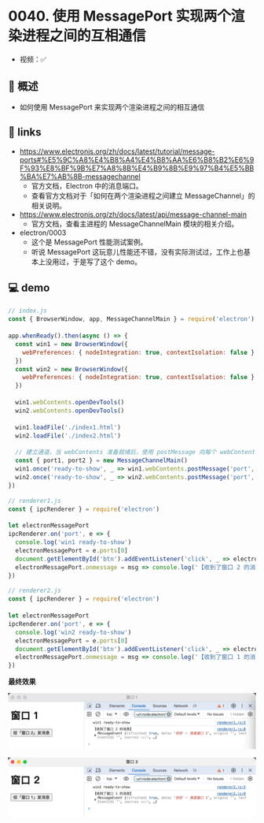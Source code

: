 # 0040. 使用 MessagePort 实现两个渲染进程之间的互相通信

- 视频：✅

## 📝 概述

- 如何使用 MessagePort 来实现两个渲染进程之间的相互通信

## 🔗 links

- https://www.electronjs.org/zh/docs/latest/tutorial/message-ports#%E5%9C%A8%E4%B8%A4%E4%B8%AA%E6%B8%B2%E6%9F%93%E8%BF%9B%E7%A8%8B%E4%B9%8B%E9%97%B4%E5%BB%BA%E7%AB%8B-messagechannel
  - 官方文档，Electron 中的消息端口。
  - 查看官方文档对于「如何在两个渲染进程之间建立 MessageChannel」的相关说明。
- https://www.electronjs.org/zh/docs/latest/api/message-channel-main
  - 官方文档，查看主进程的 MessageChannelMain 模块的相关介绍。
- electron/0003
  - 这个是 MessagePort 性能测试案例。
  - 听说 MessagePort 这玩意儿性能还不错，没有实际测试过，工作上也基本上没用过，于是写了这个 demo。

## 💻 demo

```js
// index.js
const { BrowserWindow, app, MessageChannelMain } = require('electron');

app.whenReady().then(async () => {
  const win1 = new BrowserWindow({
    webPreferences: { nodeIntegration: true, contextIsolation: false }
  })
  const win2 = new BrowserWindow({
    webPreferences: { nodeIntegration: true, contextIsolation: false }
  })

  win1.webContents.openDevTools()
  win2.webContents.openDevTools()

  win1.loadFile('./index1.html')
  win2.loadFile('./index2.html')

  // 建立通道，当 webContents 准备就绪后，使用 postMessage 向每个 webContents 发送一个端口。
  const { port1, port2 } = new MessageChannelMain()
  win1.once('ready-to-show', _ => win1.webContents.postMessage('port', null, [port1]))
  win2.once('ready-to-show', _ => win2.webContents.postMessage('port', null, [port2]))
})
```


```js
// renderer1.js
const { ipcRenderer } = require('electron')

let electronMessagePort
ipcRenderer.on('port', e => {
  console.log('win1 ready-to-show')
  electronMessagePort = e.ports[0]
  document.getElementById('btn').addEventListener('click', _ => electronMessagePort.postMessage('你好 ～ 我是窗口 1'))
  electronMessagePort.onmessage = msg => console.log('【收到了窗口 2 的消息】', msg)
})
```


```js
// renderer2.js
const { ipcRenderer } = require('electron')

let electronMessagePort
ipcRenderer.on('port', e => {
  console.log('win2 ready-to-show')
  electronMessagePort = e.ports[0]
  document.getElementById('btn').addEventListener('click', _ => electronMessagePort.postMessage('你好 ～ 我是窗口 2'))
  electronMessagePort.onmessage = msg => console.log('【收到了窗口 1 的消息】', msg)
})
```

**最终效果**

![](md-imgs/2024-10-05-22-16-04.png)

![](md-imgs/2024-10-05-22-16-08.png)
